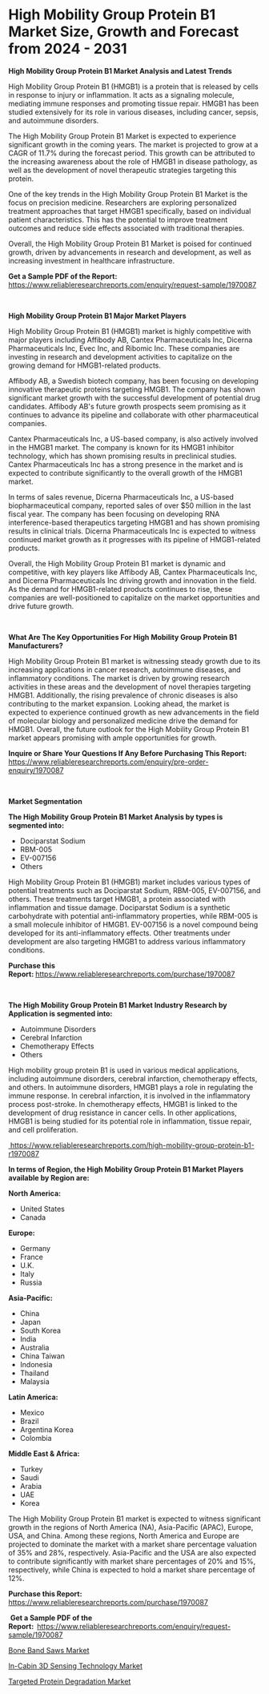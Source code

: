 <p><h1>High Mobility Group Protein B1 Market Size, Growth and Forecast from 2024 - 2031</h1></p><p><strong>High Mobility Group Protein B1 Market Analysis and Latest Trends</strong></p>
<p><p>High Mobility Group Protein B1 (HMGB1) is a protein that is released by cells in response to injury or inflammation. It acts as a signaling molecule, mediating immune responses and promoting tissue repair. HMGB1 has been studied extensively for its role in various diseases, including cancer, sepsis, and autoimmune disorders.</p><p>The High Mobility Group Protein B1 Market is expected to experience significant growth in the coming years. The market is projected to grow at a CAGR of 11.7% during the forecast period. This growth can be attributed to the increasing awareness about the role of HMGB1 in disease pathology, as well as the development of novel therapeutic strategies targeting this protein.</p><p>One of the key trends in the High Mobility Group Protein B1 Market is the focus on precision medicine. Researchers are exploring personalized treatment approaches that target HMGB1 specifically, based on individual patient characteristics. This has the potential to improve treatment outcomes and reduce side effects associated with traditional therapies.</p><p>Overall, the High Mobility Group Protein B1 Market is poised for continued growth, driven by advancements in research and development, as well as increasing investment in healthcare infrastructure.</p></p>
<p><strong>Get a Sample PDF of the Report:&nbsp;</strong> <a href="https://www.reliableresearchreports.com/enquiry/request-sample/1970087">https://www.reliableresearchreports.com/enquiry/request-sample/1970087</a></p>
<p>&nbsp;</p>
<p><strong>High Mobility Group Protein B1 Major Market Players</strong></p>
<p><p>High Mobility Group Protein B1 (HMGB1) market is highly competitive with major players including Affibody AB, Cantex Pharmaceuticals Inc, Dicerna Pharmaceuticals Inc, Evec Inc, and Ribomic Inc. These companies are investing in research and development activities to capitalize on the growing demand for HMGB1-related products.</p><p>Affibody AB, a Swedish biotech company, has been focusing on developing innovative therapeutic proteins targeting HMGB1. The company has shown significant market growth with the successful development of potential drug candidates. Affibody AB's future growth prospects seem promising as it continues to advance its pipeline and collaborate with other pharmaceutical companies.</p><p>Cantex Pharmaceuticals Inc, a US-based company, is also actively involved in the HMGB1 market. The company is known for its HMGB1 inhibitor technology, which has shown promising results in preclinical studies. Cantex Pharmaceuticals Inc has a strong presence in the market and is expected to contribute significantly to the overall growth of the HMGB1 market.</p><p>In terms of sales revenue, Dicerna Pharmaceuticals Inc, a US-based biopharmaceutical company, reported sales of over $50 million in the last fiscal year. The company has been focusing on developing RNA interference-based therapeutics targeting HMGB1 and has shown promising results in clinical trials. Dicerna Pharmaceuticals Inc is expected to witness continued market growth as it progresses with its pipeline of HMGB1-related products.</p><p>Overall, the High Mobility Group Protein B1 market is dynamic and competitive, with key players like Affibody AB, Cantex Pharmaceuticals Inc, and Dicerna Pharmaceuticals Inc driving growth and innovation in the field. As the demand for HMGB1-related products continues to rise, these companies are well-positioned to capitalize on the market opportunities and drive future growth.</p></p>
<p>&nbsp;</p>
<p><strong>What Are The Key Opportunities For High Mobility Group Protein B1 Manufacturers?</strong></p>
<p><p>High Mobility Group Protein B1 market is witnessing steady growth due to its increasing applications in cancer research, autoimmune diseases, and inflammatory conditions. The market is driven by growing research activities in these areas and the development of novel therapies targeting HMGB1. Additionally, the rising prevalence of chronic diseases is also contributing to the market expansion. Looking ahead, the market is expected to experience continued growth as new advancements in the field of molecular biology and personalized medicine drive the demand for HMGB1. Overall, the future outlook for the High Mobility Group Protein B1 market appears promising with ample opportunities for growth.</p></p>
<p><strong>Inquire or Share Your Questions If Any Before Purchasing This Report:</strong> <a href="https://www.reliableresearchreports.com/enquiry/pre-order-enquiry/1970087">https://www.reliableresearchreports.com/enquiry/pre-order-enquiry/1970087</a></p>
<p>&nbsp;</p>
<p><strong>Market Segmentation</strong></p>
<p><strong>The High Mobility Group Protein B1 Market Analysis by types is segmented into:</strong></p>
<p><ul><li>Dociparstat Sodium</li><li>RBM-005</li><li>EV-007156</li><li>Others</li></ul></p>
<p><p>High Mobility Group Protein B1 (HMGB1) market includes various types of potential treatments such as Dociparstat Sodium, RBM-005, EV-007156, and others. These treatments target HMGB1, a protein associated with inflammation and tissue damage. Dociparstat Sodium is a synthetic carbohydrate with potential anti-inflammatory properties, while RBM-005 is a small molecule inhibitor of HMGB1. EV-007156 is a novel compound being developed for its anti-inflammatory effects. Other treatments under development are also targeting HMGB1 to address various inflammatory conditions.</p></p>
<p><strong>Purchase this Report:&nbsp;</strong><a href="https://www.reliableresearchreports.com/purchase/1970087">https://www.reliableresearchreports.com/purchase/1970087</a></p>
<p>&nbsp;</p>
<p><strong>The High Mobility Group Protein B1 Market Industry Research by Application is segmented into:</strong></p>
<p><ul><li>Autoimmune Disorders</li><li>Cerebral Infarction</li><li>Chemotherapy Effects</li><li>Others</li></ul></p>
<p><p>High mobility group protein B1 is used in various medical applications, including autoimmune disorders, cerebral infarction, chemotherapy effects, and others. In autoimmune disorders, HMGB1 plays a role in regulating the immune response. In cerebral infarction, it is involved in the inflammatory process post-stroke. In chemotherapy effects, HMGB1 is linked to the development of drug resistance in cancer cells. In other applications, HMGB1 is being studied for its potential role in inflammation, tissue repair, and cell proliferation.</p></p>
<p><a href="https://www.reliableresearchreports.com/high-mobility-group-protein-b1-r1970087">&nbsp;https://www.reliableresearchreports.com/high-mobility-group-protein-b1-r1970087</a></p>
<p><strong>In terms of Region, the High Mobility Group Protein B1 Market Players available by Region are:</strong></p>
<p>
    <p> <strong> North America: </strong>
        <ul>
            <li>United States</li>
            <li>Canada</li>
        </ul>
        </p> 
    <p> <strong> Europe: </strong>
        <ul>
            <li>Germany</li>
            <li>France</li>
            <li>U.K.</li>
            <li>Italy</li>
            <li>Russia</li>
        </ul>
        </p> 
    <p> <strong> Asia-Pacific: </strong>
        <ul>
            <li>China</li>
            <li>Japan</li>
            <li>South Korea</li>
            <li>India</li>
            <li>Australia</li>
            <li>China Taiwan</li>
            <li>Indonesia</li>
            <li>Thailand</li>
            <li>Malaysia</li>
        </ul>
        </p> 
    <p> <strong> Latin America: </strong>
        <ul>
            <li>Mexico</li>
            <li>Brazil</li>
            <li>Argentina Korea</li>
            <li>Colombia</li>
        </ul>
        </p> 
    <p> <strong> Middle East & Africa: </strong>
        <ul>
            <li>Turkey</li>
            <li>Saudi</li>
            <li>Arabia</li>
            <li>UAE</li>
            <li>Korea</li>
        </ul>
    </p>
    </p>
<p><p>The High Mobility Group Protein B1 market is expected to witness significant growth in the regions of North America (NA), Asia-Pacific (APAC), Europe, USA, and China. Among these regions, North America and Europe are projected to dominate the market with a market share percentage valuation of 35% and 28%, respectively. Asia-Pacific and the USA are also expected to contribute significantly with market share percentages of 20% and 15%, respectively, while China is expected to hold a market share percentage of 12%.</p></p>
<p><strong>Purchase this Report: </strong><a href="https://www.reliableresearchreports.com/purchase/1970087">https://www.reliableresearchreports.com/purchase/1970087</a></p>
<p>&nbsp;<strong>Get a Sample PDF of the Report:&nbsp;&nbsp;</strong><a href="https://www.reliableresearchreports.com/enquiry/request-sample/1970087">https://www.reliableresearchreports.com/enquiry/request-sample/1970087</a></p>
<p><strong></strong></p>
<p><p><a href="https://www.linkedin.com/pulse/bone-band-saws-market-dynamics-2024-2031-also-its-trends-euwwe">Bone Band Saws Market</a></p><p><a href="https://www.linkedin.com/pulse/in-cabin-3d-sensing-technology-market-size-evaluating-its-jftze">In-Cabin 3D Sensing Technology Market</a></p><p><a href="https://www.linkedin.com/pulse/targeted-protein-degradation-market-research-report-key-successful-d27ne">Targeted Protein Degradation Market</a></p></p>